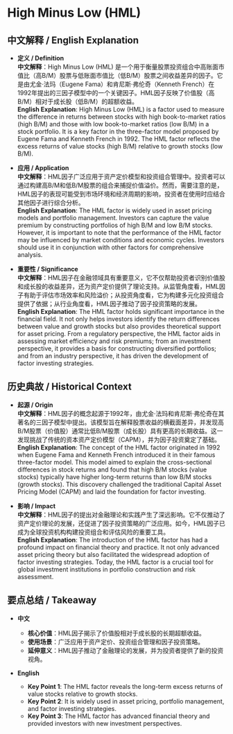 # High Minus Low (HML)

## 中文解释 / English Explanation

* **定义 / Definition**  
  **中文解释**：High Minus Low (HML) 是一个用于衡量股票投资组合中高账面市值比（高B/M）股票与低账面市值比（低B/M）股票之间收益差异的因子。它是由尤金·法玛（Eugene Fama）和肯尼斯·弗伦奇（Kenneth French）在1992年提出的三因子模型中的一个关键因子。HML因子反映了价值股（高B/M）相对于成长股（低B/M）的超额收益。  
  **English Explanation**: High Minus Low (HML) is a factor used to measure the difference in returns between stocks with high book-to-market ratios (high B/M) and those with low book-to-market ratios (low B/M) in a stock portfolio. It is a key factor in the three-factor model proposed by Eugene Fama and Kenneth French in 1992. The HML factor reflects the excess returns of value stocks (high B/M) relative to growth stocks (low B/M).

* **应用 / Application**  
  **中文解释**：HML因子广泛应用于资产定价模型和投资组合管理中。投资者可以通过构建高B/M和低B/M股票的组合来捕捉价值溢价。然而，需要注意的是，HML因子的表现可能受到市场环境和经济周期的影响，投资者在使用时应结合其他因子进行综合分析。  
  **English Explanation**: The HML factor is widely used in asset pricing models and portfolio management. Investors can capture the value premium by constructing portfolios of high B/M and low B/M stocks. However, it is important to note that the performance of the HML factor may be influenced by market conditions and economic cycles. Investors should use it in conjunction with other factors for comprehensive analysis.

* **重要性 / Significance**  
  **中文解释**：HML因子在金融领域具有重要意义，它不仅帮助投资者识别价值股和成长股的收益差异，还为资产定价提供了理论支持。从监管角度看，HML因子有助于评估市场效率和风险溢价；从投资角度看，它为构建多元化投资组合提供了依据；从行业角度看，HML因子推动了因子投资策略的发展。  
  **English Explanation**: The HML factor holds significant importance in the financial field. It not only helps investors identify the return differences between value and growth stocks but also provides theoretical support for asset pricing. From a regulatory perspective, the HML factor aids in assessing market efficiency and risk premiums; from an investment perspective, it provides a basis for constructing diversified portfolios; and from an industry perspective, it has driven the development of factor investing strategies.

## 历史典故 / Historical Context

* **起源 / Origin**  
  **中文解释**：HML因子的概念起源于1992年，由尤金·法玛和肯尼斯·弗伦奇在其著名的三因子模型中提出。该模型旨在解释股票收益的横截面差异，并发现高B/M股票（价值股）通常比低B/M股票（成长股）具有更高的长期收益。这一发现挑战了传统的资本资产定价模型（CAPM），并为因子投资奠定了基础。  
  **English Explanation**: The concept of the HML factor originated in 1992 when Eugene Fama and Kenneth French introduced it in their famous three-factor model. This model aimed to explain the cross-sectional differences in stock returns and found that high B/M stocks (value stocks) typically have higher long-term returns than low B/M stocks (growth stocks). This discovery challenged the traditional Capital Asset Pricing Model (CAPM) and laid the foundation for factor investing.

* **影响 / Impact**  
  **中文解释**：HML因子的提出对金融理论和实践产生了深远影响。它不仅推动了资产定价理论的发展，还促进了因子投资策略的广泛应用。如今，HML因子已成为全球投资机构构建投资组合和评估风险的重要工具。  
  **English Explanation**: The introduction of the HML factor has had a profound impact on financial theory and practice. It not only advanced asset pricing theory but also facilitated the widespread adoption of factor investing strategies. Today, the HML factor is a crucial tool for global investment institutions in portfolio construction and risk assessment.

## 要点总结 / Takeaway

* **中文**  
  - **核心价值**：HML因子揭示了价值股相对于成长股的长期超额收益。  
  - **使用场景**：广泛应用于资产定价、投资组合管理和因子投资策略。  
  - **延伸意义**：HML因子推动了金融理论的发展，并为投资者提供了新的投资视角。

* **English**  
  - **Key Point 1**: The HML factor reveals the long-term excess returns of value stocks relative to growth stocks.  
  - **Key Point 2**: It is widely used in asset pricing, portfolio management, and factor investing strategies.  
  - **Key Point 3**: The HML factor has advanced financial theory and provided investors with new investment perspectives.
